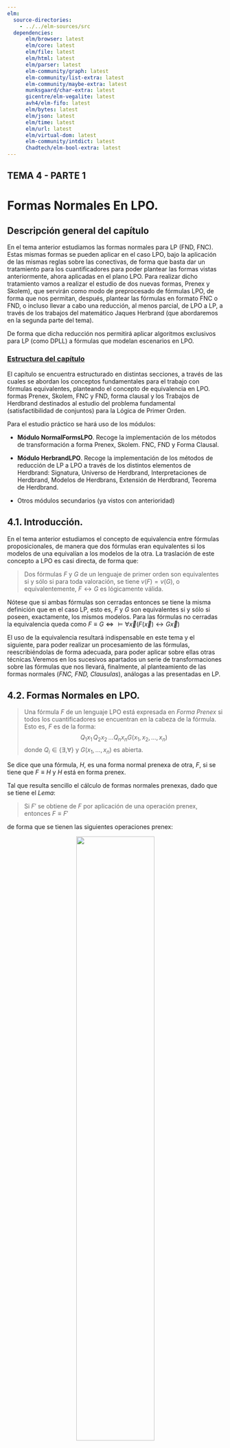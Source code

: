 ```yaml
---
elm:
  source-directories:
    - ../../elm-sources/src
  dependencies:
      elm/browser: latest
      elm/core: latest
      elm/file: latest
      elm/html: latest
      elm/parser: latest
      elm-community/graph: latest
      elm-community/list-extra: latest
      elm-community/maybe-extra: latest
      munksgaard/char-extra: latest
      gicentre/elm-vegalite: latest
      avh4/elm-fifo: latest
      elm/bytes: latest
      elm/json: latest
      elm/time: latest
      elm/url: latest
      elm/virtual-dom: latest
      elm-community/intdict: latest
      Chadtech/elm-bool-extra: latest
---
```


<!-- Cargamos algunas funciones js que necesitamos -->

<script src="../js/d3.min.js"></script>
<script src="../js/viz.js" type="javascript/worker"></script>
<script src="../js/d3-graphviz.js"></script>
<script type="text/javascript">

    function plotDot(graphId){
        d3.select('#svgContainer' + graphId)
        .graphviz()
        .renderDot(document.getElementById("inDOT" + graphId).value.replace(/\\n/g, "\n").replace(/\\"/gm, '"'));

        document.getElementById("outputGraph" + graphId).style.display = "inline-block";
        document.getElementById("inputGraph" + graphId).style.display = "none";
    };

    function generatePng(graphId){
        var svgElement = document.getElementById('svgContainer' + graphId).querySelector('svg');
        var svgString = new XMLSerializer().serializeToString(svgElement);
        var canvas = document.getElementById("canvas" + graphId);
        canvas.width = svgElement.getBBox().width*1.33;
        canvas.height = svgElement.getBBox().height*1.33;
        var ctx = canvas.getContext("2d");
        var DOMURL = self.URL || self.webkitURL || self;
        var img = new Image();
        var svg = new Blob([svgString], {type: "image/svg+xml;charset=utf-8"});
        var url = DOMURL.createObjectURL(svg);
        img.onload = function() {
            ctx.drawImage(img, 0, 0);
            var png = canvas.toDataURL("image/png");

            document.querySelector("#pngContainer" + graphId).innerHTML = '<a id="downloadPNG'+ graphId +'" href="'+png+'" download/> PNG Image </a>';
            imgdownload = document.getElementById("downloadPNG"+ graphId)
            imgdownload.click();
            DOMURL.revokeObjectURL(png);
        };
        img.src = url;
    };
</script>


## **TEMA 4** - PARTE 1
Formas Normales En LPO.
====================

Descripción general del capítulo
--------------------------------

En el tema anterior estudiamos las formas normales para LP (FND, FNC). Estas mismas formas se pueden aplicar en el caso LPO, bajo la aplicación de las mismas reglas sobre las conectivas, de forma que basta dar un tratamiento para los cuantificadores para poder plantear las formas vistas anteriormente, ahora aplicadas en el plano LPO. Para realizar dicho tratamiento vamos a realizar el estudio de dos nuevas formas, Prenex y Skolem), que servirán como modo de preprocesado de fórmulas LPO, de forma que nos permitan, después, plantear las fórmulas en formato FNC o FND, o incluso llevar a cabo una reducción, al menos parcial, de LPO a LP, a través de los trabajos del matemático Jaques Herbrand (que abordaremos en la segunda parte del tema).

De forma que dicha reducción nos permitirá aplicar algoritmos exclusivos para LP (como DPLL) a fórmulas que modelan escenarios en LPO.

### <u> Estructura del capítulo </u>

El capítulo se encuentra estructurado en distintas secciones, a través de las cuales se abordan los conceptos fundamentales para el trabajo con fórmulas equivalentes, planteando el concepto de equivalencia en LPO. formas Prenex, Skolem, FNC y FND, forma clausal y los Trabajos de Herdbrand destinados al estudio del problema fundamental (satisfactibilidad de conjuntos) para la Lógica de Primer Orden.

Para el estudio práctico se hará uso de los módulos:

-   **Módulo NormalFormsLPO**. Recoge la implementación de los métodos de transformación a forma Prenex, Skolem. FNC, FND y Forma Clausal.

-   **Módulo HerbrandLPO**. Recoge la implementación de los métodos de reducción de LP a LPO a través de los distintos elementos de Herdbrand: Signatura, Universo de Herdbrand, Interpretaciones de Herdbrand, Modelos de Herdbrans, Extensión de Herdbrand, Teorema de Herdbrand.

- Otros módulos secundarios (ya vistos con anterioridad)

4.1. Introducción.
------------------

En el tema anterior estudiamos el concepto de equivalencia entre fórmulas proposicionales, de manera que dos fórmulas eran equivalentes si los modelos de una equivalían a los modelos de la otra. La traslación de este concepto a LPO es casi directa, de forma que:

> Dos fórmulas $F$ y $G$ de un lenguaje de primer orden son equivalentes si y sólo si para toda valoración, se tiene $v(F) = v(G)$, o equivalentemente, $F \leftrightarrow G$ es lógicamente válida.

Nótese que si ambas fórmulas son cerradas entonces se tiene la misma definición que en el caso LP, esto es, $F$ y $G$ son equivalentes si y sólo si poseen, exactamente, los mismos modelos. Para las fórmulas no cerradas la equivalencia queda como $F \equiv G \Leftrightarrow \models \forall\vec{x} (F(\vec{x}) \leftrightarrow G\vec{x})$

El uso de la equivalencia resultará indispensable en este tema y el siguiente, para poder realizar un procesamiento de las fórmulas, reescribiéndolas de forma adecuada, para poder aplicar sobre ellas otras técnicas.Veremos en los sucesivos apartados un serie de transformaciones sobre las fórmulas que nos llevará, finalmente, al planteamiento de las formas normales (*FNC, FND, Clausulas*), análogas a las presentadas en LP.


4.2. Formas Normales en LPO.
----------------------------
 > Una fórmula $F$ de un lenguaje LPO está expresada en *Forma Prenex* si todos los cuantificadores se encuentran en la cabeza de la fórmula. Esto es, $F$ es de la forma: $$ Q_1x_1 \, Q_2x_2 \, \ldots Q_nx_n G(x_1, x_2, \ldots, x_n)$$ donde $Q_i \in \{\exists, \forall\}$ y $G(x_1, \ldots, x_n)$ es abierta.

 Se dice que una fórmula, $H$, es una forma normal prenexa de otra, $F$, si se tiene que $F\equiv H$ y $H$ está en forma prenex.

 Tal que resulta sencillo el cálculo de formas normales prenexas, dado que se tiene el *Lema*:
 > Si $F'$ se obtiene de $F$ por aplicación de una operación prenex, entonces $F \equiv F'$

de forma que se tienen las siguientes operaciones prenex:

 <center> <img src="images/T4Img1.png" style="width:60%" title=""></center><br>

 Además se tiene el siguiente resultado:

 > <u><i>Teorema</i></u>
 > Para toda fórmula, $F$, existe otra, $G$, en forma prenex que equivalente a $F$

 De hecho, basta seguir los pasos siguientes para el cálculo de una forma prenex:

 1. Renombrado de las variables tal que no se produzcan interferencias en las cuantificaciones. (P1)
 2. Sustitución de la conectiva $\leftrightarrow$ por la conjunción de las implicaciones.
 3. Interiorización de las negaciones (P2)
 4. Aplicación de las reglas (P3)-(P6)

 Veámos un par de ejemplos de aplicación del método anterior.

<div style="padding:0.3cm; background-color:#FDE992">
<div style="padding:0.3cm; border: 0.02cm solid black;">
<b><i><u>Ejemplo 4.1.</u></i></b><br><br>

<i>Dada la fórmula</i> $F(z,y) \equiv \forall x \, \exists y \, (x + z = y) \rightarrow \exists z \, \forall x (x·y = 0 + z)$, <i>calcular una forma prenex para $F$:</i><br>
</div><br>

1. Renombramos las variables: $$\forall x_1 \, \exists y_1 \, (x_1 + z = y_1) \rightarrow \exists z_1 \, \forall x_2 (x_2·y = 0 + z_1)$$

2. Sacamos a la cabeza los cuantificadores del antecedente (conmutados) y del consecuente priorizando los existenciales en la cabeza:
$$\begin{array}{c}\exists x_1 \, \left(\exists y_1 \, (x_1 + z = y_1) \rightarrow \exists z_1 \, \forall x_2 (x_2·y = 0 + z_1) \right) \\
\exists x_1 \exists z_1 \, \left(\exists y_1 \, (x_1 + z = y_1) \rightarrow \forall x_2 (x_2·y = 0 + z_1) \right) \\
\exists x_1 \exists z_1 \forall y_1 \, \left((x_1 + z = y_1) \rightarrow \forall x_2 (x_2·y = 0 + z_1) \right) \\
\exists x_1 \exists z_1 \forall y_1 \forall x_2 \,\left((x_1 + z = y_1) \rightarrow (x_2·y = 0 + z_1) \right)\\
\end{array}$$
</div>

<br>

<div style="padding:0.3cm; background-color:#FDE992">
<div style="padding:0.3cm; border: 0.02cm solid black;">
<b><i><u>Ejemplo 4.2.</u></i></b><br><br>

<i>Dada la fórmula</i> $G(x) \equiv \exists x \, P(x,a) \rightarrow \left( \forall z \, P(x,z) \rightarrow \forall x \, P(x,a) \right)$, <i>calcular una forma prenex para $G$:</i><br>
</div><br>


1. Renombramos las variables: $$\exists x_1 \, P(x_1,a) \rightarrow \left( \forall z_1 \, P(x,z_1) \rightarrow \forall x_2 \, P(x_2,a) \right)$$

2. Sacamos a la cabeza los cuantificadores del antecedente (conmutados) y del consecuente priorizando los existenciales en la cabeza:

    - Primero hemos de calcular una forma prenex para el consecuente. Como es el consecuente, tratando de extraer primero los quedan como existenciales: $$ \exists x_1 \, P(x_1,a) \rightarrow \exists z_1 \forall x_2 \, (P(x,z_1) \rightarrow P(x_2, a))$$

    - Y ahora podemos ya, obtener una fórmula prenex para $G$: $$ \exists z_1 \forall x_1 \forall x_2 \, P(x_1,a) \rightarrow (P(x,z_1) \rightarrow P(x_2, a))$$

</div><br>

<div style="text-align:justify; padding:0.3cm; background-color:lightgray">
<i><b><u>Forma Prenex en Logicus</i></b></u><br><br>

El cálculo de la <i>Forma Prenex</i> está implementado en el módulo *NormalFormsLPO*, a través de la función *toPrenexForm*. Esta función recibe una *FormulaLPO* y calcula una forma prenex, siguiendo los pasos descritos en el método general, anteponiendo los cuantificadores extraídos como existenciales sobre los extraídos como universales.

<u>IMPORTANTE:</u> Debemos darle la función correctamente renombrada (podemos utilizar la función <i>renameVars</i> del módulo <i>SintaxSemanticsLPO</i>)



<div style="padding:0.3cm; border: 0.02cm solid black;">
<b><i><u>Ejemplo 4.1.</u></i></b><br><br>

<i>Dada la fórmula</i> $F(z,y) \equiv \forall x \, \exists y \, (x + z = y) \rightarrow \exists z \, \forall x (x·y = 0 + z)$, <i>calcular una forma prenex para $F$:</i><br>
</div><br>

```elm {l context="1"}
import Logicus.IO_LPO exposing (fromStringToFLPO, extractReadFLPO, toLatexFLPO)
import Logicus.NormalFormsLPO exposing (toPrenexForm)
import Logicus.SintaxSemanticsLPO exposing (FormulaLPO, renameVars)
```
(1) Definimos la fórmula $F$

```elm {l context="1"}
f : FormulaLPO
f = fromStringToFLPO "FORALL{x} EXISTS{y} (_+[x;z;] = y) IMPLIES EXISTS{z} FORALL{x}(_·[x;y;] = _+[_0;z;])" |> extractReadFLPO
```

^^^elm {m=("$F :$ " ++ toLatexFLPO f) context="1"}^^^

(2) Renombramos las variables

```elm {l context="1"}
f2 : FormulaLPO
f2 = renameVars f
```
^^^elm {m=("$F_2 :$ " ++ toLatexFLPO f2) context="1"}^^^

(3) Obtenemos la forma prenex con la aplicación de la función *toPrenexForm*:

```elm {l context="1"}
fp : FormulaLPO
fp = toPrenexForm f2
```
^^^elm {m=("$F_p :$ " ++ toLatexFLPO fp) context="1"}^^^

Que corresponde exactamente con la que nosotros hemos calculado anteriormente.
<br>
<div style="padding:0.3cm; border: 0.02cm solid black;">
<b><i><u>Ejemplo 4.2.</u></i></b><br><br>

<i>Dada la fórmula</i> $G(x) \equiv \exists x \, P(x,a) \rightarrow \left( \forall z \, P(x,z) \rightarrow \forall x \, P(x,a) \right)$, <i>calcular una forma prenex para $G$:</i><br>
</div><br>

```elm {l context="2"}
import Logicus.IO_LPO exposing (fromStringToFLPO, extractReadFLPO, toLatexFLPO)
import Logicus.NormalFormsLPO exposing (toPrenexForm)
import Logicus.SintaxSemanticsLPO exposing (FormulaLPO, renameVars)
```
(1) Definimos la fórmula $F$

```elm {l context="2"}
g: FormulaLPO
g = fromStringToFLPO "EXISTS{x} P[x;_a;] IMPLIES (FORALL{z} P[x;z;] IMPLIES FORALL{x} P[x;_a;])" |> extractReadFLPO
```

^^^elm {m=("$G :$ " ++ toLatexFLPO g) context="2"}^^^

(2) Renombramos las variables

```elm {l context="2"}
g2 : FormulaLPO
g2 = renameVars g
```
^^^elm {m=("$G_2:$ " ++ toLatexFLPO g2) context="2"}^^^

(3) Obtenemos la forma prenex con la aplicación de la función *toPrenexForm*:

```elm {l context="2"}
gp: FormulaLPO
gp = toPrenexForm g2
```
^^^elm {m=("$G_p :$ " ++ toLatexFLPO gp) context="2"}^^^
</div>
